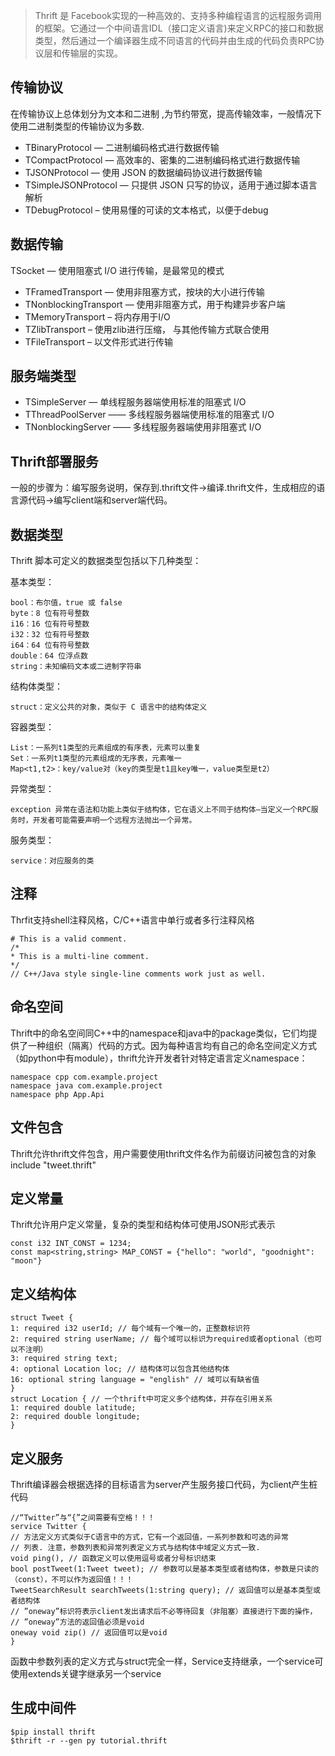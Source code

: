 > Thrift 是 Facebook实现的一种高效的、支持多种编程语言的远程服务调用的框架。它通过一个中间语言IDL（接口定义语言)来定义RPC的接口和数据类型，然后通过一个编译器生成不同语言的代码并由生成的代码负责RPC协议层和传输层的实现。

## 传输协议   

在传输协议上总体划分为文本和二进制 ,为节约带宽，提高传输效率，一般情况下使用二进制类型的传输协议为多数.

- TBinaryProtocol — 二进制编码格式进行数据传输
- TCompactProtocol — 高效率的、密集的二进制编码格式进行数据传输
- TJSONProtocol — 使用 JSON 的数据编码协议进行数据传输
- TSimpleJSONProtocol — 只提供 JSON 只写的协议，适用于通过脚本语言解析
- TDebugProtocol – 使用易懂的可读的文本格式，以便于debug

## 数据传输 

TSocket — 使用阻塞式 I/O 进行传输，是最常见的模式

- TFramedTransport — 使用非阻塞方式，按块的大小进行传输
- TNonblockingTransport — 使用非阻塞方式，用于构建异步客户端
- TMemoryTransport – 将内存用于I/O
- TZlibTransport – 使用zlib进行压缩， 与其他传输方式联合使用
- TFileTransport – 以文件形式进行传输

## 服务端类型

- TSimpleServer — 单线程服务器端使用标准的阻塞式 I/O
- TThreadPoolServer —— 多线程服务器端使用标准的阻塞式 I/O
- TNonblockingServer —— 多线程服务器端使用非阻塞式 I/O

## Thrift部署服务

一般的步骤为：编写服务说明，保存到.thrift文件->编译.thrift文件，生成相应的语言源代码->编写client端和server端代码。

## 数据类型

Thrift 脚本可定义的数据类型包括以下几种类型：

基本类型：  

    bool：布尔值，true 或 false
    byte：8 位有符号整数
    i16：16 位有符号整数
    i32：32 位有符号整数
    i64：64 位有符号整数
    double：64 位浮点数
    string：未知编码文本或二进制字符串

结构体类型：  

    struct：定义公共的对象，类似于 C 语言中的结构体定义

容器类型：  

    List：一系列t1类型的元素组成的有序表，元素可以重复  
    Set：一系列t1类型的元素组成的无序表，元素唯一  
    Map<t1,t2>：key/value对（key的类型是t1且key唯一，value类型是t2）  

异常类型：
  
    exception 异常在语法和功能上类似于结构体，它在语义上不同于结构体—当定义一个RPC服务时，开发者可能需要声明一个远程方法抛出一个异常。

服务类型： 
 
    service：对应服务的类

## 注释 

Thrfit支持shell注释风格，C/C++语言中单行或者多行注释风格

    # This is a valid comment.
    /*
    * This is a multi-line comment.
    */
    // C++/Java style single-line comments work just as well.

## 命名空间

Thrift中的命名空间同C++中的namespace和java中的package类似，它们均提供了一种组织（隔离）代码的方式。因为每种语言均有自己的命名空间定义方式（如python中有module），thrift允许开发者针对特定语言定义namespace：

    namespace cpp com.example.project
    namespace java com.example.project
    namespace php App.Api

## 文件包含  

Thrift允许thrift文件包含，用户需要使用thrift文件名作为前缀访问被包含的对象
include "tweet.thrift"

## 定义常量  

Thrift允许用户定义常量，复杂的类型和结构体可使用JSON形式表示

    const i32 INT_CONST = 1234; 
    const map<string,string> MAP_CONST = {"hello": "world", "goodnight": "moon"}

## 定义结构体

    struct Tweet {
    1: required i32 userId; // 每个域有一个唯一的，正整数标识符
    2: required string userName; // 每个域可以标识为required或者optional（也可以不注明）
    3: required string text;
    4: optional Location loc; // 结构体可以包含其他结构体
    16: optional string language = "english" // 域可以有缺省值
    }
    struct Location { // 一个thrift中可定义多个结构体，并存在引用关系
    1: required double latitude;
    2: required double longitude;
    }

## 定义服务

Thrift编译器会根据选择的目标语言为server产生服务接口代码，为client产生桩代码

    //“Twitter”与“{”之间需要有空格！！！
    service Twitter {
    // 方法定义方式类似于C语言中的方式，它有一个返回值，一系列参数和可选的异常
    // 列表. 注意，参数列表和异常列表定义方式与结构体中域定义方式一致.
    void ping(), // 函数定义可以使用逗号或者分号标识结束
    bool postTweet(1:Tweet tweet); // 参数可以是基本类型或者结构体，参数是只读的（const），不可以作为返回值！！！
    TweetSearchResult searchTweets(1:string query); // 返回值可以是基本类型或者结构体
    // ”oneway”标识符表示client发出请求后不必等待回复（非阻塞）直接进行下面的操作，
    // ”oneway”方法的返回值必须是void
    oneway void zip() // 返回值可以是void
    }

函数中参数列表的定义方式与struct完全一样，Service支持继承，一个service可使用extends关键字继承另一个service

## 生成中间件

    $pip install thrift
    $thrift -r --gen py tutorial.thrift  
  
  


